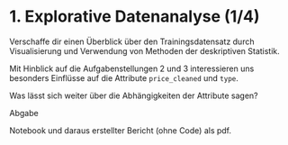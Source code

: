 # 1. Explorative Datenanalyse (1/4)

Verschaffe dir einen Überblick über den Trainingsdatensatz durch Visualisierung und Verwendung von Methoden der deskriptiven Statistik.

Mit Hinblick auf die Aufgabenstellungen 2 und 3 interessieren uns besonders Einflüsse auf die Attribute `price_cleaned` und `type`.

Was lässt sich weiter über die Abhängigkeiten der Attribute sagen?

Abgabe

Notebook und daraus erstellter Bericht (ohne Code) als pdf.